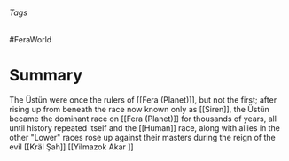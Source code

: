 ###### Tags

#FeraWorld

# Summary

The Üstün were once the rulers of [[Fera (Planet)]], but not the first; after rising up from beneath the race now known only as [[Siren]], the Üstün became the dominant race on [[Fera (Planet)]] for thousands of years, all until history repeated itself and the [[Human]] race, along with allies in the other "Lower" races rose up against their masters during the reign of the evil [[Kräl Şah]] [[Yilmazok Akar ]]